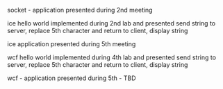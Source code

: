 
socket - application presented during 2nd meeting

ice hello world implemented during 2nd lab and presented
send string to server, replace 5th character and return to client, display
string

ice application presented during 5th meeting

wcf hello world implemented during 4th lab and presented
send string to server, replace 5th character and return to client, display
string

wcf - application presented during 5th - TBD
